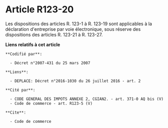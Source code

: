 # Article R123-20

Les dispositions des articles R. 123-1 à R. 123-19 sont applicables à la déclaration d'entreprise par voie électronique, sous
réserve des dispositions des articles R. 123-21 à R. 123-27.

**Liens relatifs à cet article**

	**Codifié par**:

	  - Décret n°2007-431 du 25 mars 2007

	**Liens**:

	  - DEPLACE: Décret n°2016-1030 du 26 juillet 2016 - art. 2

	**Cité par**:

	  - CODE GENERAL DES IMPOTS ANNEXE 2, CGIAN2. - art. 371-0 AQ bis (V)
	  - Code de commerce - art. R123-5 (V)

	**Cite**:

	  - Code de commerce
